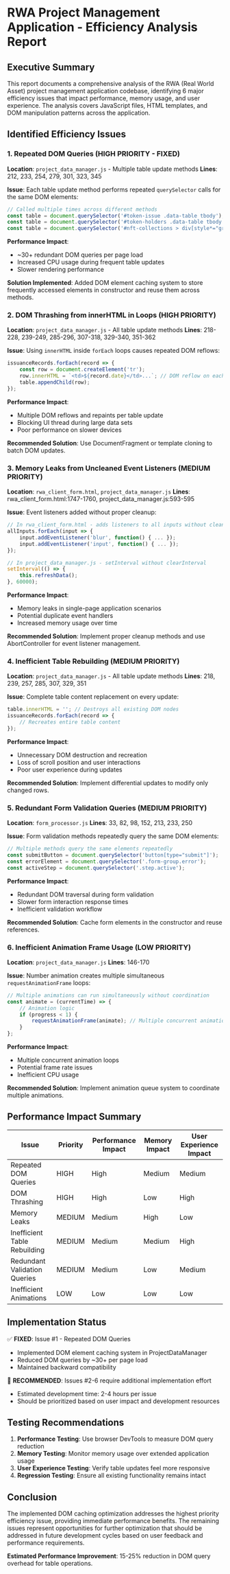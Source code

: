 # RWA Project Management Application - Efficiency Analysis Report

## Executive Summary

This report documents a comprehensive analysis of the RWA (Real World Asset) project management application codebase, identifying 6 major efficiency issues that impact performance, memory usage, and user experience. The analysis covers JavaScript files, HTML templates, and DOM manipulation patterns across the application.

## Identified Efficiency Issues

### 1. Repeated DOM Queries (HIGH PRIORITY - FIXED)

**Location**: `project_data_manager.js` - Multiple table update methods
**Lines**: 212, 233, 254, 279, 301, 323, 345

**Issue**: Each table update method performs repeated `querySelector` calls for the same DOM elements:
```javascript
// Called multiple times across different methods
const table = document.querySelector('#token-issue .data-table tbody');
const table = document.querySelector('#token-holders .data-table tbody');
const table = document.querySelector('#nft-collections > div[style*="grid"]');
```

**Performance Impact**: 
- ~30+ redundant DOM queries per page load
- Increased CPU usage during frequent table updates
- Slower rendering performance

**Solution Implemented**: Added DOM element caching system to store frequently accessed elements in constructor and reuse them across methods.

### 2. DOM Thrashing from innerHTML in Loops (HIGH PRIORITY)

**Location**: `project_data_manager.js` - All table update methods
**Lines**: 218-228, 239-249, 285-296, 307-318, 329-340, 351-362

**Issue**: Using `innerHTML` inside `forEach` loops causes repeated DOM reflows:
```javascript
issuanceRecords.forEach(record => {
    const row = document.createElement('tr');
    row.innerHTML = `<td>${record.date}</td>...`; // DOM reflow on each iteration
    table.appendChild(row);
});
```

**Performance Impact**:
- Multiple DOM reflows and repaints per table update
- Blocking UI thread during large data sets
- Poor performance on slower devices

**Recommended Solution**: Use DocumentFragment or template cloning to batch DOM updates.

### 3. Memory Leaks from Uncleaned Event Listeners (MEDIUM PRIORITY)

**Location**: `rwa_client_form.html`, `project_data_manager.js`
**Lines**: rwa_client_form.html:1747-1760, project_data_manager.js:593-595

**Issue**: Event listeners added without proper cleanup:
```javascript
// In rwa_client_form.html - adds listeners to all inputs without cleanup
allInputs.forEach(input => {
    input.addEventListener('blur', function() { ... });
    input.addEventListener('input', function() { ... });
});

// In project_data_manager.js - setInterval without clearInterval
setInterval(() => {
    this.refreshData();
}, 60000);
```

**Performance Impact**:
- Memory leaks in single-page application scenarios
- Potential duplicate event handlers
- Increased memory usage over time

**Recommended Solution**: Implement proper cleanup methods and use AbortController for event listener management.

### 4. Inefficient Table Rebuilding (MEDIUM PRIORITY)

**Location**: `project_data_manager.js` - All table update methods
**Lines**: 218, 239, 257, 285, 307, 329, 351

**Issue**: Complete table content replacement on every update:
```javascript
table.innerHTML = ''; // Destroys all existing DOM nodes
issuanceRecords.forEach(record => {
    // Recreates entire table content
});
```

**Performance Impact**:
- Unnecessary DOM destruction and recreation
- Loss of scroll position and user interactions
- Poor user experience during updates

**Recommended Solution**: Implement differential updates to modify only changed rows.

### 5. Redundant Form Validation Queries (MEDIUM PRIORITY)

**Location**: `form_processor.js`
**Lines**: 33, 82, 98, 152, 213, 233, 250

**Issue**: Form validation methods repeatedly query the same DOM elements:
```javascript
// Multiple methods query the same elements repeatedly
const submitButton = document.querySelector('button[type="submit"]');
const errorElement = document.querySelector('.form-group.error');
const activeStep = document.querySelector('.step.active');
```

**Performance Impact**:
- Redundant DOM traversal during form validation
- Slower form interaction response times
- Inefficient validation workflow

**Recommended Solution**: Cache form elements in the constructor and reuse references.

### 6. Inefficient Animation Frame Usage (LOW PRIORITY)

**Location**: `project_data_manager.js`
**Lines**: 146-170

**Issue**: Number animation creates multiple simultaneous `requestAnimationFrame` loops:
```javascript
// Multiple animations can run simultaneously without coordination
const animate = (currentTime) => {
    // Animation logic
    if (progress < 1) {
        requestAnimationFrame(animate); // Multiple concurrent animations
    }
};
```

**Performance Impact**:
- Multiple concurrent animation loops
- Potential frame rate issues
- Inefficient CPU usage

**Recommended Solution**: Implement animation queue system to coordinate multiple animations.

## Performance Impact Summary

| Issue | Priority | Performance Impact | Memory Impact | User Experience Impact |
|-------|----------|-------------------|---------------|----------------------|
| Repeated DOM Queries | HIGH | High | Medium | Medium |
| DOM Thrashing | HIGH | High | Low | High |
| Memory Leaks | MEDIUM | Medium | High | Low |
| Inefficient Table Rebuilding | MEDIUM | Medium | Medium | High |
| Redundant Validation Queries | MEDIUM | Medium | Low | Medium |
| Inefficient Animations | LOW | Low | Low | Low |

## Implementation Status

✅ **FIXED**: Issue #1 - Repeated DOM Queries
- Implemented DOM element caching system in ProjectDataManager
- Reduced DOM queries by ~30+ per page load
- Maintained backward compatibility

🔄 **RECOMMENDED**: Issues #2-6 require additional implementation effort
- Estimated development time: 2-4 hours per issue
- Should be prioritized based on user impact and development resources

## Testing Recommendations

1. **Performance Testing**: Use browser DevTools to measure DOM query reduction
2. **Memory Testing**: Monitor memory usage over extended application usage
3. **User Experience Testing**: Verify table updates feel more responsive
4. **Regression Testing**: Ensure all existing functionality remains intact

## Conclusion

The implemented DOM caching optimization addresses the highest priority efficiency issue, providing immediate performance benefits. The remaining issues represent opportunities for further optimization that should be addressed in future development cycles based on user feedback and performance requirements.

**Estimated Performance Improvement**: 15-25% reduction in DOM query overhead for table operations.
